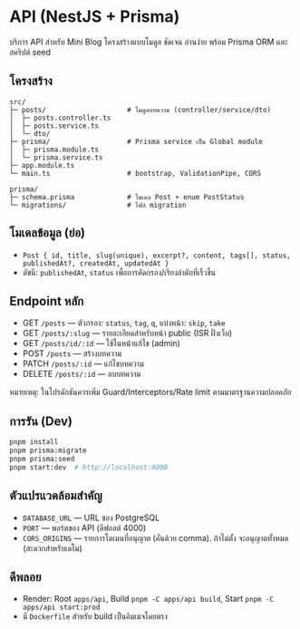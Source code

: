# API (NestJS + Prisma)

บริการ API สำหรับ Mini Blog โครงสร้างแบบโมดูล ชัดเจน อ่านง่าย พร้อม Prisma ORM และสคริปต์ seed

## โครงสร้าง
```
src/
├─ posts/                    # โมดูลบทความ (controller/service/dto)
│  ├─ posts.controller.ts
│  ├─ posts.service.ts
│  └─ dto/
├─ prisma/                   # Prisma service เป็น Global module
│  ├─ prisma.module.ts
│  └─ prisma.service.ts
├─ app.module.ts
└─ main.ts                   # bootstrap, ValidationPipe, CORS

prisma/
├─ schema.prisma             # โมเดล Post + enum PostStatus
└─ migrations/               # ไฟล์ migration
```

## โมเดลข้อมูล (ย่อ)
- `Post { id, title, slug(unique), excerpt?, content, tags[], status, publishedAt?, createdAt, updatedAt }`
- ดัชนี: `publishedAt`, `status` เพื่อการคัดกรอง/เรียงลำดับที่เร็วขึ้น

## Endpoint หลัก
- GET `/posts` — ตัวกรอง: `status`, `tag`, `q`, แบ่งหน้า: `skip`, `take`
- GET `/posts/:slug` — รายละเอียดสำหรับหน้า public (ISR ฝั่งเว็บ)
- GET `/posts/id/:id` — ใช้ในหน้าแก้ไข (admin)
- POST `/posts` — สร้างบทความ
- PATCH `/posts/:id` — แก้ไขบทความ
- DELETE `/posts/:id` — ลบบทความ

หมายเหตุ: ในโปรดักชันควรเพิ่ม Guard/Interceptors/Rate limit ตามมาตรฐานความปลอดภัย

## การรัน (Dev)
```bash
pnpm install
pnpm prisma:migrate
pnpm prisma:seed
pnpm start:dev  # http://localhost:4000
```

## ตัวแปรแวดล้อมสำคัญ
- `DATABASE_URL` — URL ของ PostgreSQL
- `PORT` — พอร์ตของ API (ดีฟอลต์ 4000)
- `CORS_ORIGINS` — รายการโดเมนที่อนุญาต (คั่นด้วย comma). ถ้าไม่ตั้ง จะอนุญาตทั้งหมด (สะดวกสำหรับเดโม)

## ดีพลอย
- Render: Root `apps/api`, Build `pnpm -C apps/api build`, Start `pnpm -C apps/api start:prod`
- มี `Dockerfile` สำหรับ build เป็นอิมเมจโดยตรง
